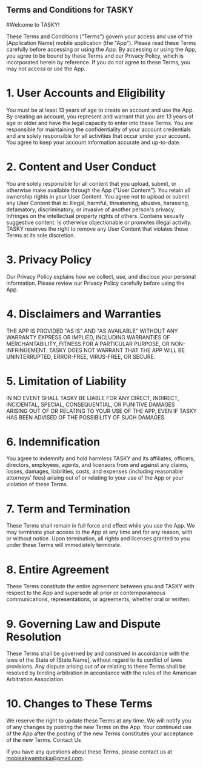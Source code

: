 ## Terms and Conditions for TASKY

#Welcome to TASKY!
 
 These Terms and Conditions ("Terms") govern your access and use of the [Application Name] mobile application (the "App"). Please read these Terms carefully before accessing or using the App. By accessing or using the App, you agree to be bound by these Terms and our Privacy Policy, which is incorporated herein by reference. If you do not agree to these Terms, you may not access or use the App.

 # 1. User Accounts and Eligibility

You must be at least 13 years of age to create an account and use the App. By creating an account, you represent and warrant that you are 13 years of age or older and have the legal capacity to enter into these Terms.
You are responsible for maintaining the confidentiality of your account credentials and are solely responsible for all activities that occur under your account.
You agree to keep your account information accurate and up-to-date.
# 2. Content and User Conduct

You are solely responsible for all content that you upload, submit, or otherwise make available through the App ("User Content").
You retain all ownership rights in your User Content.
You agree not to upload or submit any User Content that is:
Illegal, harmful, threatening, abusive, harassing, defamatory, discriminatory, or invasive of another person's privacy.
Infringes on the intellectual property rights of others.
Contains sexually suggestive content.
Is otherwise objectionable or promotes illegal activity.
TASKY reserves the right to remove any User Content that violates these Terms at its sole discretion.
# 3. Privacy Policy

Our Privacy Policy explains how we collect, use, and disclose your personal information. Please review our Privacy Policy carefully before using the App.
# 4. Disclaimers and Warranties

THE APP IS PROVIDED "AS IS" AND "AS AVAILABLE" WITHOUT ANY WARRANTY EXPRESS OR IMPLIED, INCLUDING WARRANTIES OF MERCHANTABILITY, FITNESS FOR A PARTICULAR PURPOSE, OR NON-INFRINGEMENT.
TASKY DOES NOT WARRANT THAT THE APP WILL BE UNINTERRUPTED, ERROR-FREE, VIRUS-FREE, OR SECURE.
# 5. Limitation of Liability

IN NO EVENT SHALL TASKY BE LIABLE FOR ANY DIRECT, INDIRECT, INCIDENTAL, SPECIAL, CONSEQUENTIAL, OR PUNITIVE DAMAGES ARISING OUT OF OR RELATING TO YOUR USE OF THE APP, EVEN IF TASKY HAS BEEN ADVISED OF THE POSSIBILITY OF SUCH DAMAGES.
# 6. Indemnification

You agree to indemnify and hold harmless TASKY and its affiliates, officers, directors, employees, agents, and licensors from and against any claims, losses, damages, liabilities, costs, and expenses (including reasonable attorneys' fees) arising out of or relating to your use of the App or your violation of these Terms.
# 7. Term and Termination

These Terms shall remain in full force and effect while you use the App.
We may terminate your access to the App at any time and for any reason, with or without notice.
Upon termination, all rights and licenses granted to you under these Terms will immediately terminate.
# 8. Entire Agreement

These Terms constitute the entire agreement between you and TASKY with respect to the App and supersede all prior or contemporaneous communications, representations, or agreements, whether oral or written.
# 9. Governing Law and Dispute Resolution

These Terms shall be governed by and construed in accordance with the laws of the State of [State Name], without regard to its conflict of laws provisions.
Any dispute arising out of or relating to these Terms shall be resolved by binding arbitration in accordance with the rules of the American Arbitration Association.
# 10. Changes to These Terms

We reserve the right to update these Terms at any time. We will notify you of any changes by posting the new Terms on the App. Your continued use of the App after the posting of the new Terms constitutes your acceptance of the new Terms.
Contact Us

If you have any questions about these Terms, please contact us at mobisakwamboka@gmail.com.